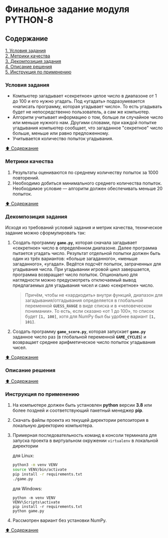 # Финальное задание модуля PYTHON-8 #

## Содержание ##

[1. Условия задания](#условия-задания)    
[2. Метрики качества](#метрики-качества)    
[3. Декомпозиция задания](#декомпозиция-задания)    
[4. Описание решения](#описание-решения)    
[5. Инструкция по применению](#инструкция-по-применению)    

### Условия задания ###

- Компьютер загадывает &laquo;секретное&raquo; целое число в диапазоне от 1 до
100 и его нужно угадать. Под &laquo;угадать&raquo; подразумевается
&laquo;написать программу, которая угадывает число&raquo;. То есть угадывать
будет не непосредственно пользователь, а сам же компьютер.
- Алгоритм учитывает информацию о том, больше ли случайное число или меньше
нужного нам. Другими словами, при каждой попытке угадывания компьютер сообщает,
что загаданное "секретное" число больше, меньше или равно предложенному.
- Учитывается количество попыток угадывания.

[:arrow_up: Содержание](#содержание)

### Метрики качества ###

1. Результаты оцениваются по среднему количеству попыток за 1000 повторений.
2. Необходимо добиться минимального среднего количества попыток. Необходимое
условие&nbsp;&mdash; алгоритм должен обеспечивать меньше 20 попыток.

[:arrow_up: Содержание](#содержание)

### Декомпозиция задания ###

Исходя из требований условий задания и метрик качества, техническое задание
можно сформулировать так:

1. Создать программу **`game.py`**, которая сначала загадывает
&laquo;секретное&raquo; число в определённом диапазоне. Далее программа пытается угадать число. Результат отдельной попытки должен быть один из трёх вариантов:
&laquo;больше загаданного&raquo;, &laquo;меньше загаданного&raquo;,
&laquo;угадал&raquo;. Ведётся подсчёт попыток, затраченных для угадывания числа.
При угадывании игровой цикл завершается, программа возвращает число попыток.
Опционально для наглядности можно предусмотреть отключаемый вывод предлагаемых
для угадывания чисел и само &laquo;секретное&raquo; число.
    > Причём, чтобы не &laquo;хардкодить&raquo; внутри функций, диапазон для
    загадывания/отгадывания определяется в глобальной переменной
    **`GUESS_RANGE`** в виде списка и в &laquo;человеческом понимании&raquo;.
    То есть, если сказано &laquo;от 1 до 100&raquo;, то список будет
    **`[1, 100]`**, хотя для NumPy был бы удобнее вариант **`[1, 101]`**.
2. Создать программу **`game_score.py`**, которая запускает **`game.py`**
заданное число раз (в глобальной переменной **`GAME_CYCLES`**) и возвращает
среднее арифметическое число попыток угадывания чисел.

[:arrow_up: Содержание](#содержание)

### Описание решения ###

[:arrow_up: Содержание](#содержание)

### Инструкция по применению ###

1. На компьютере должен быть установлен **python** версии **3.8** или более
поздней и соответствующий пакетный менеджер **pip**.
2. Скачать файлы проекта из текущей директории репозитория в локальную
директорию компьютера.
3. Примерная последовательность команд в консоли терминала для запуска проекта
в виртуальном окружении `virtualenv` в локальной директории    

    для Linux:

    ```bash
    python3 -m venv VENV
    source VENV/bin/activate
    pip install -r requirements.txt
    ./game.py
    ```

    для Windows:

    ```text
    python -m venv VENV
    VENV\Scripts\activate
    pip install -r requirements.txt
    python game.py
    ```

4. Рассмотрен вариант без установки NumPy.

[:arrow_up: Содержание](#содержание)
